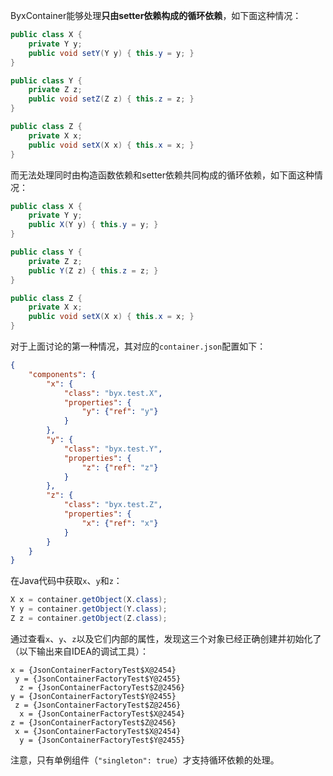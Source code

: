 ByxContainer能够处理**只由setter依赖构成的循环依赖**，如下面这种情况：

```java
public class X {
    private Y y;
    public void setY(Y y) { this.y = y; }
}

public class Y {
    private Z z;
    public void setZ(Z z) { this.z = z; }
}

public class Z {
    private X x;
    public void setX(X x) { this.x = x; }
}
```

而无法处理同时由构造函数依赖和setter依赖共同构成的循环依赖，如下面这种情况：

```java
public class X {
    private Y y;
    public X(Y y) { this.y = y; }
}

public class Y {
    private Z z;
    public Y(Z z) { this.z = z; }
}

public class Z {
    private X x;
    public void setX(X x) { this.x = x; }
}
```

对于上面讨论的第一种情况，其对应的`container.json`配置如下：

```json
{
    "components": {
        "x": {
            "class": "byx.test.X",
            "properties": {
                "y": {"ref": "y"}
            }
        },
        "y": {
            "class": "byx.test.Y",
            "properties": {
                "z": {"ref": "z"}
            }
        },
        "z": {
            "class": "byx.test.Z",
            "properties": {
                "x": {"ref": "x"}
            }
        }
    }
}
```

在Java代码中获取`x`、`y`和`z`：

```java
X x = container.getObject(X.class);
Y y = container.getObject(Y.class);
Z z = container.getObject(Z.class);
```

通过查看`x`、`y`、`z`以及它们内部的属性，发现这三个对象已经正确创建并初始化了（以下输出来自IDEA的调试工具）：

```
x = {JsonContainerFactoryTest$X@2454} 
 y = {JsonContainerFactoryTest$Y@2455} 
  z = {JsonContainerFactoryTest$Z@2456} 
y = {JsonContainerFactoryTest$Y@2455} 
 z = {JsonContainerFactoryTest$Z@2456} 
  x = {JsonContainerFactoryTest$X@2454} 
z = {JsonContainerFactoryTest$Z@2456} 
 x = {JsonContainerFactoryTest$X@2454} 
  y = {JsonContainerFactoryTest$Y@2455} 
```

注意，只有单例组件（`"singleton": true`）才支持循环依赖的处理。